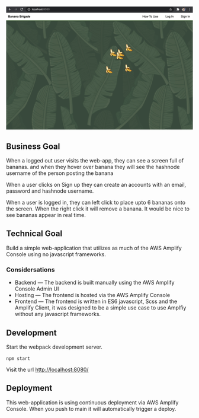 ![](docs/screenshot.png)

## Business Goal

When a logged out user visits the web-app, they can see a screen full of bananas.
and when they hover over banana they will see the hashnode username of the person posting the banana

When a user clicks on Sign up they can create an accounts with an email, password and hashnode username.

When a user is logged in, they can left click to place upto 6 bananas onto the screen.
When the right click it will remove a banana. It would be nice to see bananas appear in real time.

## Technical Goal

Build a simple web-application that utilizes as much of the AWS Amplify Console using no javascript frameworks.

### Considersations

- Backend — The backend is built manually using the AWS Amplify Console Admin UI
- Hosting — The frontend is hosted via the AWS Amplify Console
- Frontend — The frontend is written in ES6 javascript, Scss and the Amplify Client, it was designed to be a simple use case to use Amplfiy without any javascript frameworks.

## Development 

Start the webpack development server.

```
npm start
```

Visit the url [http://localhost:8080/](http://localhost:8080/)

## Deployment

This web-application is using continuous deployment via AWS Amplify Console.
When you push to main it will automatically trigger a deploy.
